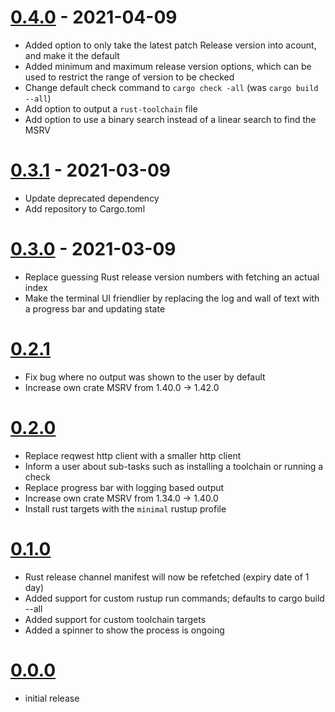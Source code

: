 # [0.4.0] - 2021-04-09

* Added option to only take the latest patch Release version into acount, and make it the default
* Added minimum and maximum release version options, which can be used to restrict the range of version to be checked
* Change default check command to `cargo check -all` (was `cargo build --all`)
* Add option to output a `rust-toolchain` file
* Add option to use a binary search instead of a linear search to find the MSRV

# [0.3.1] - 2021-03-09

* Update deprecated dependency
* Add repository to Cargo.toml

# [0.3.0] - 2021-03-09

* Replace guessing Rust release version numbers with fetching an actual index
* Make the terminal UI friendlier by replacing the log and wall of text with a progress bar and updating state

# [0.2.1]

* Fix bug where no output was shown to the user by default
* Increase own crate MSRV from 1.40.0 -> 1.42.0

# [0.2.0]

* Replace reqwest http client with a smaller http client
* Inform a user about sub-tasks such as installing a toolchain or running a check
* Replace progress bar with logging based output
* Increase own crate MSRV from 1.34.0 -> 1.40.0
* Install rust targets with the `minimal` rustup profile

# [0.1.0]

* Rust release channel manifest will now be refetched (expiry date of 1 day)
* Added support for custom rustup run commands; defaults to cargo build --all
* Added support for custom toolchain targets
* Added a spinner to show the process is ongoing

# [0.0.0]

* initial release

[unreleased]: https://github.com/foresterre/cargo-msrv/compare/v0.4.0...HEAD
[0.4.0]: https://github.com/foresterre/cargo-msrv/compare/v0.3.1...v0.4.0
[0.3.1]: https://github.com/foresterre/cargo-msrv/compare/v0.3.0...v0.3.1
[0.3.0]: https://github.com/foresterre/cargo-msrv/compare/v0.2.1...v0.3.0
[0.2.1]: https://github.com/foresterre/cargo-msrv/compare/v0.2.0...v0.2.1
[0.2.0]: https://github.com/foresterre/cargo-msrv/compare/v0.1.0...v0.2.0
[0.1.0]: https://github.com/foresterre/cargo-msrv/compare/v0.0.0...v0.1.0
[0.0.0]: https://github.com/foresterre/cargo-msrv/releases/tag/v0.0.0
